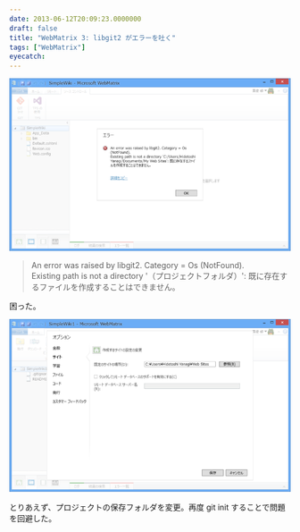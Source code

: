 ```yaml
---
date: 2013-06-12T20:09:23.0000000
draft: false
title: "WebMatrix 3: libgit2 がエラーを吐く"
tags: ["WebMatrix"]
eyecatch: 
---
```

<p><span itemscope itemtype="http://schema.org/Photograph"><img src="20130612200714.png" alt="f:id:daruyanagi:20130612200714p:plain" title="f:id:daruyanagi:20130612200714p:plain" class="hatena-fotolife" itemprop="image"></span></p>

<blockquote>
<p>An error was raised by libgit2. Category = Os (NotFound).<br />
Existing path is not a directory '（プロジェクトフォルダ）': 既に存在するファイルを作成することはできません。</p>

</blockquote>
<p>困った。</p><p><span itemscope itemtype="http://schema.org/Photograph"><img src="20130612200816.png" alt="f:id:daruyanagi:20130612200816p:plain" title="f:id:daruyanagi:20130612200816p:plain" class="hatena-fotolife" itemprop="image"></span></p><p>とりあえず、プロジェクトの保存フォルダを変更。再度 git init することで問題を回避した。</p>
